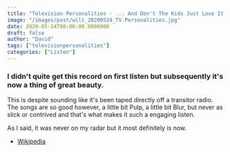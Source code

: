 ```yaml
---
title: "Television Personalities - ... And Don't The Kids Just Love It (1980)"
image: "/images/post/wilt_20200524_TV.Personalities.jpg"
date: 2020-05-24T00:00:00.0000000
draft: false
author: "David"
tags: ["televisionpersonalities"]
categories: ["Listen"]
---
```

### I didn't quite get this record on first listen but subsequently it's now a thing of great beauty.   
  
This is despite sounding like it's been taped directly off a transitor radio. The songs are so good however, a little bit Pulp, a little bit Blur, but never as slick or contrived and that's what makes it such a engaging listen.   
  
As I said, it was never on my radar but it most definitely is now.

-  [Wikipedia](https://en.wikipedia.org/wiki/Television_Personalities)

